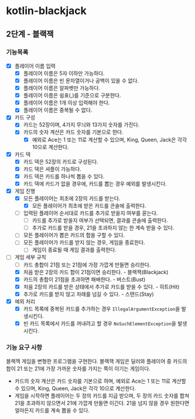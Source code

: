 # kotlin-blackjack

## 2단계 - 블랙잭

### 기능목록

- [x] 플레이어 이름 입력
  - [x] 플레이어 이름은 5자 이하만 가능하다.
  - [x] 플레이어 이름은 빈 문자열이거나 공백이 있을 수 없다.
  - [x] 플레이어 이름은 알파벳만 가능하다.
  - [x] 플레이어 이름은 쉼표(,)를 기준으로 구분한다.
  - [x] 플레이어 이름은 1개 이상 입력해야 한다.
  - [x] 플레이어 이름은 중복될 수 없다.
- [x] 카드 구성
  - [x] 카드는 52장이며, 4가지 무늬와 13가지 숫자를 가진다.
  - [x] 카드의 숫자 계산은 카드 숫자를 기본으로 한다.
    - [x] 예외로 Ace는 1 또는 11로 계산할 수 있으며, King, Queen, Jack은 각각 10으로 계산한다.
- [x] 카드 덱
  - [x] 카드 덱은 52장의 카드로 구성된다.
  - [x] 카드 덱은 셔플이 가능하다.
  - [x] 카드 덱은 카드를 하나씩 뽑을 수 있다.
  - [x] 카드 덱에 카드가 없을 경우에, 카드를 뽑는 경우 예외를 발생시킨다.
- [x] 게임 진행
  - [x] 모든 플레이어는 최초에 2장의 카드를 받는다.
    - [x] 모든 플레이어가 최초에 받은 카드를 콘솔에 출력한다.
  - [ ] 입력된 플레이어 순서대로 카드를 추가로 받을지 여부를 묻는다.
    - [ ] 카드를 추가로 받을지 여부가 선택되면, 결과를 콘솔에 출력한다.
    - [ ] 추가로 카드를 받을 경우, 21을 초과하지 않는 한 계속 받을 수 있다. 
  - [ ] 모든 플레이어가 뽑은 카드의 합을 구할 수 있다.
  - [ ] 모든 플레이어가 카드를 받지 않는 경우, 게임을 종료한다.
    - [ ] 게임이 종료될 때 게임 결과를 출력한다.
- [ ] 게임 세부 규칙
  - [ ] 카드 총합이 21점 또는 21점에 가장 가깝게 만들면 승리한다.
  - [x] 처음 받은 2장의 카드 합이 21점이면 승리한다. - 블랙잭(Blackjack)
  - [x] 카드의 총합이 21점을 초과하면 패배한다. - 버스트(Bust)
  - [x] 처음 2장의 카드를 받은 상태에서 추가로 카드를 받을 수 있다. - 히트(Hit)
  - [x] 추가로 카드를 받지 않고 차례를 넘길 수 있다. - 스탠드(Stay)
- [x] 예외 처리
  - [x] 카드 목록에 중복된 카드를 추가하는 경우 `IllegalArgumentException`을 발생시킨다.
  - [x] 빈 카드 목록에서 카드를 꺼내려고 할 경우 `NoSuchElementException`을 발생시킨다.

### 기능 요구 사항

블랙잭 게임을 변형한 프로그램을 구현한다. 블랙잭 게임은 딜러와 플레이어 중 카드의 합이 21 또는 21에 가장 가까운 숫자를 가지는 쪽이 이기는 게임이다.
 - 카드의 숫자 계산은 카드 숫자를 기본으로 하며, 예외로 Ace는 1 또는 11로 계산할 수 있으며, King, Queen, Jack은 각각 10으로 계산한다.
 - 게임을 시작하면 플레이어는 두 장의 카드를 지급 받으며, 두 장의 카드 숫자를 합쳐 21을 초과하지 않으면서 21에 가깝게 만들면 이긴다. 21을 넘지 않을 경우 원한다면 얼마든지 카드를 계속 뽑을 수 있다.
